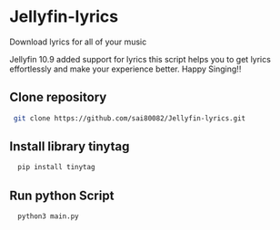 # Jellyfin-lyrics
Download lyrics for all of your music

Jellyfin 10.9 added support for lyrics this script helps you to get lyrics effortlessly and make your experience better. Happy Singing!!

## Clone repository

```bash
 git clone https://github.com/sai80082/Jellyfin-lyrics.git
```

## Install library tinytag

```python
  pip install tinytag
```

## Run python Script

```python
  python3 main.py
```
